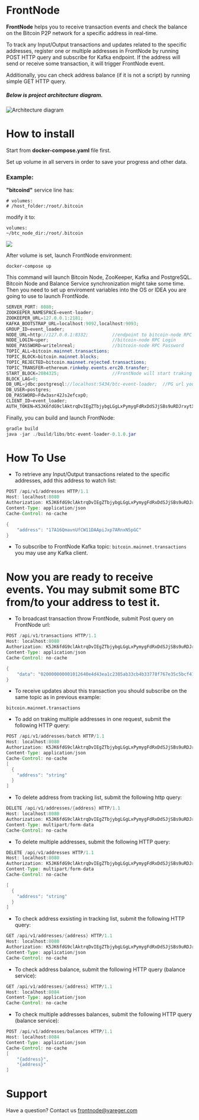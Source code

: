 # FrontNode

**FrontNode** helps you to receive transaction events and check the balance on the Bitcoin P2P network for a specific address in real-time.

To track any Input/Output transactions and updates related to the specific addresses, register one or multiple addresses in FrontNode by running POST HTTP query and subscribe for Kafka endpoint. If the address will send or receive some transaction, it will trigger FrontNode event.

Additionally, you can check address balance (if it is not a script) by running simple GET HTTP query.


##### Below is project architecture diagram.

![Architecture diagram](./img/2.png)

# How to install

Start from **docker-compose.yaml** file first.

Set up volume in all servers in order to save your progress and other data.

### Example:
**"bitcoind"** service line has: 

```
# volumes:
# /host_folder:/root/.bitcoin
```
modify it to: 

```
volumes:
~/btc_node_dir:/root/.bitcoin
```
![](./img/1.png)

After volume is set, launch FrontNode environment:

```
docker-compose up
```

This command will launch Bitcoin Node, ZooKeeper, Kafka and PostgreSQL. Bitcoin Node and Balance Service synchronization might take some time.
Then you need to set up enviroment variables into the OS or IDEA you are going to use to launch FrontNode.

```java
SERVER_PORT: 8080;						
ZOOKEEPER_NAMESPACE=event-loader;
ZOOKEEPER_URL=127.0.0.1:2181;
KAFKA_BOOTSTRAP_URL=localhost:9092,localhost:9093;
GROUP_ID=event_loader;
NODE_URL=http://127.0.0.1:8332; 		//endpoint to bitcoin-node RPC
NODE_LOGIN=uper; 						//bitcoin-node RPC Login
NODE_PASSWORD=writelnreal; 				//bitcoin-node RPC Password
TOPIC_ALL=bitcoin.mainnet.transactions;
TOPIC_BLOCK=bitcoin.mainnet.blocks;
TOPIC_REJECTED=bitcoin.mainnet.rejected.transactions;
TOPIC_TRANSFER=ethereum.rinkeby.events.erc20.transfer;
START_BLOCK=2084325;                    //FrontNode will start traking events since START_BLOCK.
BLOCK_LAG=0;
DB_URL=jdbc:postgresql://localhost:5434/btc-event-loader;  //PG url you can find information in docker-compose.yaml in service: 
DB_USER=postgres;
DB_PASSWORD=Fdw3asr42Js2efcxpO;
CLIENT_ID=event_loader;
AUTH_TOKEN=K5JK6fdG9clAktrqDvIEgZTbjybgLGgLxPymygFdRxDdSJjSBs9uRDJrxytXnIHZ //Authentication token value
```


Finally, you can build and launch FrontNode:

```java
gradle build
java -jar ./build/libs/btc-event-loader-0.1.0.jar
```




# How To Use



*  To retrieve any Input/Output transactions related to the specific addresses, add this address to watch list:

```java
POST /api/v1/addresses HTTP/1.1
Host: localhost:8080
Authorization: K5JK6fdG9clAktrqDvIEgZTbjybgLGgLxPymygFdRxDdSJjSBs9uRDJrxytXnIHZ
Content-Type: application/json
Cache-Control: no-cache

{
	"address": "17A16QmavnUfCW11DAApiJxp7ARnxN5pGC"
}
```

* To subscribe to FrontNode Kafka topic: `bitcoin.mainnet.transactions` you may use any Kafka client. 


# Now you are ready to receive events. You may submit some BTC from/to your address to test it.


* To broadcast transaction throw FrontNode, submit Post query on FrontNode url: 

```java
POST /api/v1/transactions HTTP/1.1
Host: localhost:8080
Authorization: K5JK6fdG9clAktrqDvIEgZTbjybgLGgLxPymygFdRxDdSJjSBs9uRDJrxytXnIHZ
Content-Type: application/json
Cache-Control: no-cache

{
	"data": "020000000001012640e4d43ea1c2305ab33cb4b33778f767e35c5bcf41bdd42120f7d0cfc142710100000000fdffffff01124b360000000000160014777e36a83f3941ed211edc1726a3092f86cbc2f202483045022100d35d2fa189032479d7b898ea2d44f34bcdc5e6fe874d6fc68fecb7a7291c5acd022064e6a247b8e342a58e5aeb0cc4353d5a675d997ed2346a010459df62e634668b01210298a84ce462a3abe4e2d01300f3b31a87980544f734cdee9241c7601dc52f6cf5b5891800"
}
```

* To receive updates about this transaction you should subscribe on the same topic as in previous example: 

`bitcoin.mainnet.transactions`

* To add on traking multiple addresses in one request, submit the following HTTP query:

```java
POST /api/v1/addresses/batch HTTP/1.1
Host: localhost:8080
Authorization: K5JK6fdG9clAktrqDvIEgZTbjybgLGgLxPymygFdRxDdSJjSBs9uRDJrxytXnIHZ
Content-Type: application/json
Cache-Control: no-cache
[
  {
    "address": "string"
  }
]
```

* To delete address from tracking list, submit the following http query: 

```java
DELETE /api/v1/addresses/{address} HTTP/1.1
Host: localhost:8080
Authorization: K5JK6fdG9clAktrqDvIEgZTbjybgLGgLxPymygFdRxDdSJjSBs9uRDJrxytXnIHZ
Content-Type: multipart/form-data
Cache-Control: no-cache
```

* To delete multiple addresses, submit the following HTTP query:

```java
DELETE /api/v1/addresses HTTP/1.1
Host: localhost:8080
Authorization: K5JK6fdG9clAktrqDvIEgZTbjybgLGgLxPymygFdRxDdSJjSBs9uRDJrxytXnIHZ
Content-Type: multipart/form-data
Cache-Control: no-cache

[
  {
    "address": "string"
  }
]
```
* To check address exsisting in tracking list, submit the following HTTP query:

```java
GET /api/v1/addresses/{address} HTTP/1.1
Host: localhost:8080
Authorization: K5JK6fdG9clAktrqDvIEgZTbjybgLGgLxPymygFdRxDdSJjSBs9uRDJrxytXnIHZ
Content-Type: application/json
Cache-Control: no-cache
```

* To check address balance, submit the following HTTP query (balance service):

```java
GET /api/v1/addresses/{address} HTTP/1.1
Host: localhost:8084
Content-Type: application/json
Cache-Control: no-cache
```

* To check multiple addresses balances, submit the following HTTP query (balance service):

```java
POST /api/v1/addresses/balances HTTP/1.1
Host: localhost:8084
Content-Type: application/json
Cache-Control: no-cache
[
    "{address}",
    "{address}"
]
```

# Support
Have a question? Contact us frontnode@vareger.com
